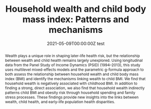 ---
abstract: Wealth plays a unique role in shaping later-life health risk, but the relationship between wealth and child health remains largely unexplored. Using longitudinal data from the Panel Study of Income Dynamics (PSID) (1994–2013), this study uses multilevel mixed-effects models and the parametric g-formula approach to both assess the relationship between household wealth and child body mass index (BMI) and identify the mechanisms linking wealth to child BMI. We find that household wealth is negatively associated with childhood BMI. In addition to finding a strong, direct association, we also find that household wealth indirectly patterns child BMI and obesity risk through household spending and family stress processes. These findings provide new insights into the links between wealth, child health, and early-life population health disparities.
authors:
- Courtney Boen
- Lisa Keister
- admin
date: "2021-05-09T00:00:00Z test"
doi: ""
featured: false
image:
  focal_point: ""
  preview_only: false
projects: []
publication: '*The Russell Sage Foundation Journal of the Social Sciences*'
publication_short: ""
publication_types:
- "2"
publishDate: "2021-05-09T00:00:00Z"
summary: _Published in the **The Russell Sage Foundation Journal of the Social Sciences**._ 
tags:
title: 'Household wealth and child body mass index: Patterns and mechanisms'
url_code: ""
url_dataset: ""
url_pdf: "media/Graetz_2021_RSF.pdf"
url_poster: ""
url_project: ""
url_slides: ""
url_source: ""
url_video: ""
---